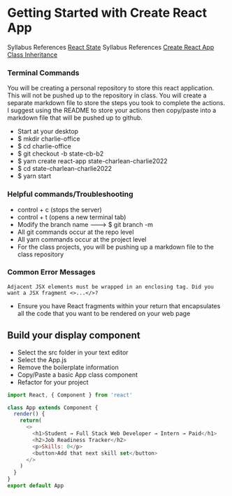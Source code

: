 # Getting Started with Create React App

Syllabus References [React State](https://github.com/learn-academy-2022-charlie/Syllabus/blob/main/react/state.md)
Syllabus References [Create React App](https://github.com/learn-academy-2022-charlie/Syllabus/blob/main/react/create-react-app.md)
[Class Inheritance](https://github.com/learn-academy-2022-charlie/Syllabus/blob/main/javascript/class-inheritance.md)

### Terminal Commands
You will be creating a personal repository to store this react application. This will not be pushed up to the repository in class. You will create a separate markdown file to store the steps you took to complete the actions. I suggest using the README to store your actions then copy/paste into a markdown file that will be pushed up to github.

- Start at your desktop
- $ mkdir charlie-office
- $ cd charlie-office
- $ git checkout -b state-cb-b2
- $ yarn create react-app state-charlean-charlie2022
- $ cd state-charlean-charlie2022
- $ yarn start

### Helpful commands/Troubleshooting
- control + c (stops the server)
- control + t (opens a new terminal tab)
- Modify the branch name ---> $ git branch -m <new-branch-name>
- All git commands occur at the repo level
- All yarn commands occur at the project level
- For the class projects, you will be pushing up a markdown file to the class repository

### Common Error Messages
```
Adjacent JSX elements must be wrapped in an enclosing tag. Did you want a JSX fragment <>...</>?
```
- Ensure you have React fragments within your return that encapsulates all the code that you want to be rendered on your web page


## Build your display component
- Select the src folder in your text editor
- Select the App.js
- Remove the boilerplate information
- Copy/Paste a basic App class component
- Refactor for your project

```javascript
import React, { Component } from 'react'

class App extends Component {
  render() {
    return(
      <>
        <h1>Student → Full Stack Web Developer → Intern → Paid</h1>
        <h2>Job Readiness Tracker</h2>
        <p>Skills: 0</p>
        <button>Add that next skill set</button>        
      </>
    )
  }
}
export default App
```











